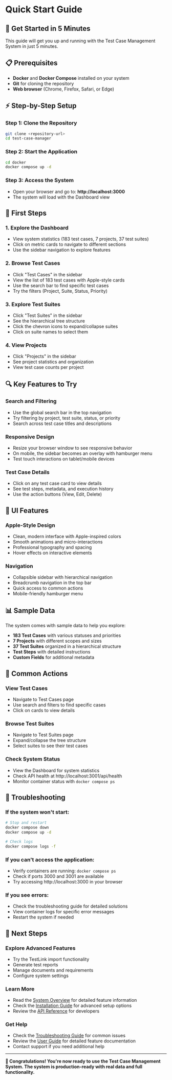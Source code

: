 # Quick Start Guide

## 🚀 **Get Started in 5 Minutes**

This guide will get you up and running with the Test Case Management System in just 5 minutes.

## 📋 **Prerequisites**

- **Docker** and **Docker Compose** installed on your system
- **Git** for cloning the repository
- **Web browser** (Chrome, Firefox, Safari, or Edge)

## ⚡ **Step-by-Step Setup**

### **Step 1: Clone the Repository**
```bash
git clone <repository-url>
cd test-case-manager
```

### **Step 2: Start the Application**
```bash
cd docker
docker compose up -d
```

### **Step 3: Access the System**
- Open your browser and go to: **http://localhost:3000**
- The system will load with the Dashboard view

## 🎯 **First Steps**

### **1. Explore the Dashboard**
- View system statistics (183 test cases, 7 projects, 37 test suites)
- Click on metric cards to navigate to different sections
- Use the sidebar navigation to explore features

### **2. Browse Test Cases**
- Click "Test Cases" in the sidebar
- View the list of 183 test cases with Apple-style cards
- Use the search bar to find specific test cases
- Try the filters (Project, Suite, Status, Priority)

### **3. Explore Test Suites**
- Click "Test Suites" in the sidebar
- See the hierarchical tree structure
- Click the chevron icons to expand/collapse suites
- Click on suite names to select them

### **4. View Projects**
- Click "Projects" in the sidebar
- See project statistics and organization
- View test case counts per project

## 🔍 **Key Features to Try**

### **Search and Filtering**
- Use the global search bar in the top navigation
- Try filtering by project, test suite, status, or priority
- Search across test case titles and descriptions

### **Responsive Design**
- Resize your browser window to see responsive behavior
- On mobile, the sidebar becomes an overlay with hamburger menu
- Test touch interactions on tablet/mobile devices

### **Test Case Details**
- Click on any test case card to view details
- See test steps, metadata, and execution history
- Use the action buttons (View, Edit, Delete)

## 🎨 **UI Features**

### **Apple-Style Design**
- Clean, modern interface with Apple-inspired colors
- Smooth animations and micro-interactions
- Professional typography and spacing
- Hover effects on interactive elements

### **Navigation**
- Collapsible sidebar with hierarchical navigation
- Breadcrumb navigation in the top bar
- Quick access to common actions
- Mobile-friendly hamburger menu

## 📊 **Sample Data**

The system comes with sample data to help you explore:

- **183 Test Cases** with various statuses and priorities
- **7 Projects** with different scopes and sizes
- **37 Test Suites** organized in a hierarchical structure
- **Test Steps** with detailed instructions
- **Custom Fields** for additional metadata

## 🔧 **Common Actions**

### **View Test Cases**
- Navigate to Test Cases page
- Use search and filters to find specific cases
- Click on cards to view details

### **Browse Test Suites**
- Navigate to Test Suites page
- Expand/collapse the tree structure
- Select suites to see their test cases

### **Check System Status**
- View the Dashboard for system statistics
- Check API health at http://localhost:3001/api/health
- Monitor container status with `docker compose ps`

## 🚨 **Troubleshooting**

### **If the system won't start:**
```bash
# Stop and restart
docker compose down
docker compose up -d

# Check logs
docker compose logs -f
```

### **If you can't access the application:**
- Verify containers are running: `docker compose ps`
- Check if ports 3000 and 3001 are available
- Try accessing http://localhost:3000 in your browser

### **If you see errors:**
- Check the troubleshooting guide for detailed solutions
- View container logs for specific error messages
- Restart the system if needed

## 🎉 **Next Steps**

### **Explore Advanced Features**
- Try the TestLink import functionality
- Generate test reports
- Manage documents and requirements
- Configure system settings

### **Learn More**
- Read the [System Overview](../user-guide/overview.md) for detailed feature information
- Check the [Installation Guide](installation.md) for advanced setup options
- Review the [API Reference](../development/api-reference.md) for developers

### **Get Help**
- Check the [Troubleshooting Guide](troubleshooting.md) for common issues
- Review the [User Guide](../user-guide/) for detailed feature documentation
- Contact support if you need additional help

---

**🎉 Congratulations! You're now ready to use the Test Case Management System. The system is production-ready with real data and full functionality.** 